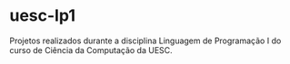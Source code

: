 # uesc-lp1
Projetos realizados durante a disciplina Linguagem de Programação I do curso de Ciência da Computação da UESC.
